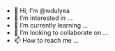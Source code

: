 - 👋 Hi, I’m @wdulyea
- 👀 I’m interested in ...
- 🌱 I’m currently learning ...
- 💞️ I’m looking to collaborate on ...
- 📫 How to reach me ...

<!---
wdulyea/wdulyea is a ✨ special ✨ repository because its `README.md` (this file) appears on your GitHub profile.
You can click the Preview link to take a look at your changes.
--->

